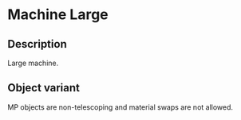 # Machine Large

## Description

Large machine.

## Object variant

MP objects are non-telescoping and material swaps are not allowed.
